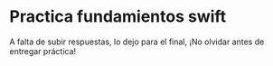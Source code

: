 # Practica fundamientos swift 

A falta de subir respuestas, lo dejo para el final, ¡No olvidar antes de entregar práctica!

